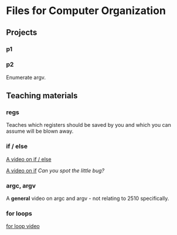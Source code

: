 # Files for Computer Organization

## Projects

### p1

### p2

Enumerate argv.

## Teaching materials

### regs

Teaches which registers should be saved by you and which you can assume will be blown away.

### if / else

[A video on if / else](https://www.vimeo.com/203879694)

[A video on if](https://vimeo.com/203882389) *Can you spot the little bug?*

### argc, argv

A **general** video on argc and argv - not relating to 2510 specifically.

### for loops

[for loop video](https://vimeo.com/203891390)
